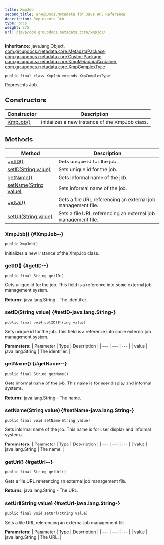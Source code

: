 ```yaml
---
title: XmpJob
second_title: GroupDocs.Metadata for Java API Reference
description: Represents Job.
type: docs
weight: 275
url: /java/com.groupdocs.metadata.core/xmpjob/
---
```

**Inheritance:**
java.lang.Object, [com.groupdocs.metadata.core.MetadataPackage](../../com.groupdocs.metadata.core/metadatapackage), [com.groupdocs.metadata.core.CustomPackage](../../com.groupdocs.metadata.core/custompackage), [com.groupdocs.metadata.core.XmpMetadataContainer](../../com.groupdocs.metadata.core/xmpmetadatacontainer), [com.groupdocs.metadata.core.XmpComplexType](../../com.groupdocs.metadata.core/xmpcomplextype)
```
public final class XmpJob extends XmpComplexType
```

Represents Job.
## Constructors

| Constructor | Description |
| --- | --- |
| [XmpJob()](#XmpJob--) | Initializes a new instance of the  XmpJob  class. |
## Methods

| Method | Description |
| --- | --- |
| [getID()](#getID--) | Gets unique id for the job. |
| [setID(String value)](#setID-java.lang.String-) | Sets unique id for the job. |
| [getName()](#getName--) | Gets informal name of the job. |
| [setName(String value)](#setName-java.lang.String-) | Sets informal name of the job. |
| [getUrl()](#getUrl--) | Gets a file URL referencing an external job management file. |
| [setUrl(String value)](#setUrl-java.lang.String-) | Sets a file URL referencing an external job management file. |
### XmpJob() {#XmpJob--}
```
public XmpJob()
```


Initializes a new instance of the  XmpJob  class.

### getID() {#getID--}
```
public final String getID()
```


Gets unique id for the job. This field is a reference into some external job management system.

**Returns:**
java.lang.String - The identifier.
### setID(String value) {#setID-java.lang.String-}
```
public final void setID(String value)
```


Sets unique id for the job. This field is a reference into some external job management system.

**Parameters:**
| Parameter | Type | Description |
| --- | --- | --- |
| value | java.lang.String | The identifier. |

### getName() {#getName--}
```
public final String getName()
```


Gets informal name of the job. This name is for user display and informal systems.

**Returns:**
java.lang.String - The name.
### setName(String value) {#setName-java.lang.String-}
```
public final void setName(String value)
```


Sets informal name of the job. This name is for user display and informal systems.

**Parameters:**
| Parameter | Type | Description |
| --- | --- | --- |
| value | java.lang.String | The name. |

### getUrl() {#getUrl--}
```
public final String getUrl()
```


Gets a file URL referencing an external job management file.

**Returns:**
java.lang.String - The URL.
### setUrl(String value) {#setUrl-java.lang.String-}
```
public final void setUrl(String value)
```


Sets a file URL referencing an external job management file.

**Parameters:**
| Parameter | Type | Description |
| --- | --- | --- |
| value | java.lang.String | The URL. |

